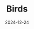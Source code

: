 ---
title: "Birds"
date: 2024-12-24
image: "https://photos.jmkettle.com/birds.webp"
alt: "Birds in Florida, Black and white, over the water"
categories: []
draft: false
---